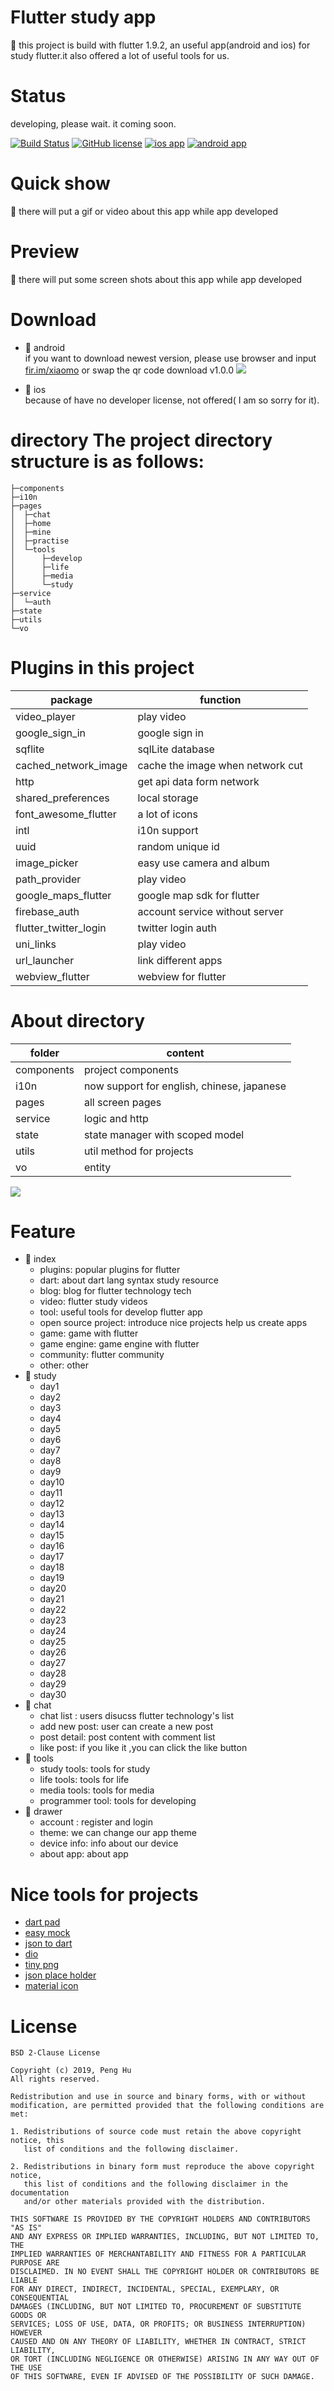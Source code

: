 
# Flutter study app  
:rocket: this project is build with flutter 1.9.2, an useful app(android and ios) for study flutter.it also offered a lot of useful tools for us.

# Status
developing, please wait. it coming soon.


[![Build Status](https://travis-ci.com/houko/flutter-study-app.svg?branch=master)](https://travis-ci.com/houko/flutter-study-app)
[![GitHub license](https://img.shields.io/badge/license-BSD--2--Clause-blue)](https://github.com/houko/flutter-study-app/blob/master/LICENSE)
[![ios app](https://img.shields.io/badge/ios-app-brightgreen)](https://houko.github.io/flutter-study-app/)
[![android app](https://img.shields.io/badge/android-app-green)](https://houko.github.io/flutter-study-app/)  

# Quick show
:rocket:
there will put a gif or video about this app while app developed



# Preview
:rocket:
there will put some screen shots about this app while app developed

# Download  

- :rocket: android      
if you want to download newest version, please use browser and input [fir.im/xiaomo](https://fir.im/xiaomo) or swap the qr code download v1.0.0
![](images/android_download.png)

- :rocket: ios      
because of have no developer license, not offered( I am so sorry for it).

# directory The project directory structure is as follows:  
```  
├─components  
├─i10n  
├─pages  
│  ├─chat  
│  ├─home  
│  ├─mine  
│  ├─practise  
│  └─tools  
│      ├─develop  
│      ├─life  
│      ├─media  
│      └─study  
├─service  
│  └─auth  
├─state  
├─utils  
└─vo  
```  

# Plugins in this project
  | package | function |    
  |--|--|    
  |  video_player| play video |
  |  google_sign_in| google sign in |
  |  sqflite| sqlLite database |
  |  cached_network_image| cache the image when network cut |
  |  http| get api data form network | 
  |  shared_preferences| local storage |
  |  font_awesome_flutter| a lot of icons |
  |  intl| i10n support |
  |  uuid| random unique id |
  |  image_picker| easy use camera and album |
  |  path_provider| play video | 
  |  google_maps_flutter| google map sdk for flutter|
  |  firebase_auth| account service without server|
  |  flutter_twitter_login| twitter login auth |
  |  uni_links| play video |
  |  url_launcher| link different apps | 
  |  webview_flutter| webview for flutter |  

  
  
# About directory  

| folder | content |  
|--|--|  
|  components| project components |  
|  i10n| now support for english, chinese, japanese |  
|  pages| all screen pages |  
|  service| logic and http  |  
|  state| state manager with scoped model  |  
|  utils| util method for projects |  
|  vo| entity |  

![](screen/folder%20tree.png)  

# Feature
- :rocket: index
  - plugins: popular plugins for flutter
  - dart: about dart lang syntax study resource
  - blog: blog for flutter technology tech
  - video: flutter study videos
  - tool: useful tools for develop flutter app
  - open source project: introduce nice projects help us create apps
  - game: game with flutter 
  - game engine: game engine with flutter 
  - community: flutter community
  - other: other
- :rocket: study
	- day1
	- day2
	- day3
	- day4
	- day5
	- day6
	- day7
	- day8
	- day9
	- day10
	- day11
	- day12
	- day13
	- day14
	- day15
	- day16
	- day17
	- day18
	- day19
	- day20
	- day21
	- day22
	- day23
	- day24
	- day25
	- day26
	- day27
	- day28
	- day29
	- day30
- :rocket: chat
	- chat list : users disucss flutter technology's list
	- add new post: user can create a new post 
	- post detail: post content with comment list
	- like post: if you like it ,you can click the like button
- :rocket: tools
	- study tools: tools for study
	- life tools: tools for life
	- media tools: tools for media
	- programmer tool: tools for developing
- :rocket: drawer
	- account : register and login
	- theme: we can change our app theme 
	- device info: info about our device
	- about app: about app


  
# Nice tools for projects  
- [dart pad](https://dartpad.dartlang.org/)  
- [easy mock](https://easy-mock.com/)  
- [json to dart](https://javiercbk.github.io/json_to_dart/)  
- [dio](https://github.com/flutterchina/dio)  
- [tiny png](https://tinypng.com/)  
- [json place holder](https://jsonplaceholder.typicode.com/guide.html)
- [material icon](https://material.io/resources/icons/)

# License
```text
BSD 2-Clause License  
  
Copyright (c) 2019, Peng Hu  
All rights reserved.  
  
Redistribution and use in source and binary forms, with or without  
modification, are permitted provided that the following conditions are met:  
  
1. Redistributions of source code must retain the above copyright notice, this  
   list of conditions and the following disclaimer.  
  
2. Redistributions in binary form must reproduce the above copyright notice,  
   this list of conditions and the following disclaimer in the documentation  
   and/or other materials provided with the distribution.  
  
THIS SOFTWARE IS PROVIDED BY THE COPYRIGHT HOLDERS AND CONTRIBUTORS "AS IS"  
AND ANY EXPRESS OR IMPLIED WARRANTIES, INCLUDING, BUT NOT LIMITED TO, THE  
IMPLIED WARRANTIES OF MERCHANTABILITY AND FITNESS FOR A PARTICULAR PURPOSE ARE  
DISCLAIMED. IN NO EVENT SHALL THE COPYRIGHT HOLDER OR CONTRIBUTORS BE LIABLE  
FOR ANY DIRECT, INDIRECT, INCIDENTAL, SPECIAL, EXEMPLARY, OR CONSEQUENTIAL  
DAMAGES (INCLUDING, BUT NOT LIMITED TO, PROCUREMENT OF SUBSTITUTE GOODS OR  
SERVICES; LOSS OF USE, DATA, OR PROFITS; OR BUSINESS INTERRUPTION) HOWEVER  
CAUSED AND ON ANY THEORY OF LIABILITY, WHETHER IN CONTRACT, STRICT LIABILITY,  
OR TORT (INCLUDING NEGLIGENCE OR OTHERWISE) ARISING IN ANY WAY OUT OF THE USE  
OF THIS SOFTWARE, EVEN IF ADVISED OF THE POSSIBILITY OF SUCH DAMAGE.
```
